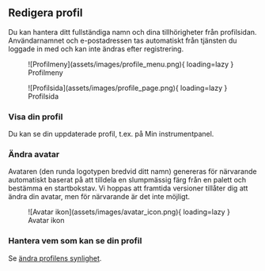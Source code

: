 ## Redigera profil

Du kan hantera ditt fullständiga namn och dina tillhörigheter från profilsidan. Användarnamnet och e-postadressen tas automatiskt från tjänsten du loggade in med och kan inte ändras efter registrering.

<figure markdown="span">
    ![Profilmeny](assets/images/profile_menu.png){ loading=lazy }
  <figcaption>Profilmeny</figcaption>
</figure>

<figure markdown="span">
    ![Profilsida](assets/images/profile_page.png){ loading=lazy }
  <figcaption>Profilsida</figcaption>
</figure>

### Visa din profil

Du kan se din uppdaterade profil, t.ex. på Min instrumentpanel.

### Ändra avatar

Avataren (den runda logotypen bredvid ditt namn) genereras för närvarande automatiskt baserat på att tilldela en slumpmässig färg från en palett och bestämma en startbokstav. Vi hoppas att framtida versioner tillåter dig att ändra din avatar, men för närvarande är det inte möjligt.

<figure markdown="span">
    ![Avatar ikon](assets/images/avatar_icon.png){ loading=lazy }
  <figcaption>Avatar ikon</figcaption>
</figure>

### Hantera vem som kan se din profil

Se [ändra profilens synlighet](change_profile_visibility.md).

